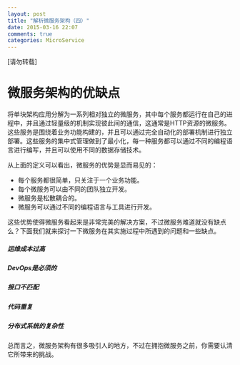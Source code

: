 ```yaml
---
layout: post
title: "解析微服务架构（四）"
date: 2015-03-16 22:07
comments: true
categories: MicroService
---
```


[请勿转载]

# 微服务架构的优缺点

将单块架构应用分解为一系列相对独立的微服务，其中每个服务都运行在自己的进程中，并且通过轻量级的机制实现彼此间的通信，这通常是HTTP资源的微服务。这些服务是围绕着业务功能构建的，并且可以通过完全自动化的部署机制进行独立部署。这些服务的集中式管理做到了最小化，每一种服务都可以通过不同的编程语言进行编写，并且可以使用不同的数据存储技术。

<!-- More -->

从上面的定义可以看出，微服务的优势是显而易见的：

  - 每个服务都很简单，只关注于一个业务功能。
  - 每个微服务可以由不同的团队独立开发。
  - 微服务是松散耦合的。
  - 微服务可以通过不同的编程语言与工具进行开发。   

这些优势使得微服务看起来是非常完美的解决方案，不过微服务难道就没有缺点么？下面我们就来探讨一下微服务在其实施过程中所遇到的问题和一些缺点。

##### 运维成本过高
##### DevOps是必须的
##### 接口不匹配
##### 代码重复
##### 分布式系统的复杂性


总而言之，微服务架构有很多吸引人的地方，不过在拥抱微服务之前，你需要认清它所带来的挑战。

